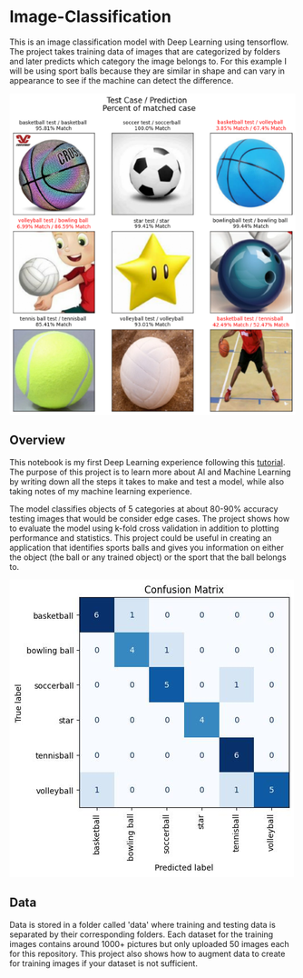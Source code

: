 # Image-Classification
This is an image classification model with Deep Learning using tensorflow. The project takes training data of images that are categorized by folders and later predicts which category the image belongs to. For this example I will be using sport balls because they are similar in shape and can vary in appearance to see if the machine can detect the difference.

![alt text](https://github.com/MarcioArak/Image-Classification/blob/main/results/image_testing.png)
## Overview
This notebook is my first Deep Learning experience following this [tutorial](https://www.youtube.com/watch?v=jztwpsIzEGc). The purpose of this project is to learn more about AI and Machine Learning by writing down all the steps it takes to make and test a model, while also taking notes of my machine learning experience.

The model classifies objects of 5 categories at about 80-90% accuracy testing images that would be consider edge cases. The project shows how to evaluate the model using k-fold cross validation in addition to plotting performance and statistics. This project could be useful in creating an application that identifies sports balls and gives you information on either the object (the ball or any trained object) or the sport that the ball belongs to.


![alt text](https://github.com/MarcioArak/Image-Classification/blob/main/results/confusion_matrix.jpg)

## Data
Data is stored in a folder called 'data' where training and testing data is separated by their corresponding folders. Each dataset for the training images contains around 1000+ pictures but only uploaded 50 images each for this repository. This project also shows how to augment data to create for training images if your dataset is not sufficient.
